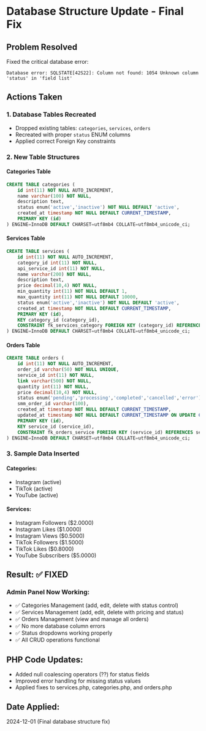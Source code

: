 # Database Structure Update - Final Fix

## Problem Resolved
Fixed the critical database error:
```
Database error: SQLSTATE[42S22]: Column not found: 1054 Unknown column 'status' in 'field list'
```

## Actions Taken

### 1. Database Tables Recreated
- Dropped existing tables: `categories`, `services`, `orders`
- Recreated with proper `status` ENUM columns
- Applied correct Foreign Key constraints

### 2. New Table Structures

#### Categories Table
```sql
CREATE TABLE categories (
    id int(11) NOT NULL AUTO_INCREMENT,
    name varchar(100) NOT NULL,
    description text,
    status enum('active','inactive') NOT NULL DEFAULT 'active',
    created_at timestamp NOT NULL DEFAULT CURRENT_TIMESTAMP,
    PRIMARY KEY (id)
) ENGINE=InnoDB DEFAULT CHARSET=utf8mb4 COLLATE=utf8mb4_unicode_ci;
```

#### Services Table
```sql
CREATE TABLE services (
    id int(11) NOT NULL AUTO_INCREMENT,
    category_id int(11) NOT NULL,
    api_service_id int(11) NOT NULL,
    name varchar(200) NOT NULL,
    description text,
    price decimal(10,4) NOT NULL,
    min_quantity int(11) NOT NULL DEFAULT 1,
    max_quantity int(11) NOT NULL DEFAULT 10000,
    status enum('active','inactive') NOT NULL DEFAULT 'active',
    created_at timestamp NOT NULL DEFAULT CURRENT_TIMESTAMP,
    PRIMARY KEY (id),
    KEY category_id (category_id),
    CONSTRAINT fk_services_category FOREIGN KEY (category_id) REFERENCES categories (id) ON DELETE CASCADE
) ENGINE=InnoDB DEFAULT CHARSET=utf8mb4 COLLATE=utf8mb4_unicode_ci;
```

#### Orders Table
```sql
CREATE TABLE orders (
    id int(11) NOT NULL AUTO_INCREMENT,
    order_id varchar(50) NOT NULL UNIQUE,
    service_id int(11) NOT NULL,
    link varchar(500) NOT NULL,
    quantity int(11) NOT NULL,
    price decimal(10,4) NOT NULL,
    status enum('pending','processing','completed','cancelled','error') NOT NULL DEFAULT 'pending',
    smm_order_id varchar(100),
    created_at timestamp NOT NULL DEFAULT CURRENT_TIMESTAMP,
    updated_at timestamp NOT NULL DEFAULT CURRENT_TIMESTAMP ON UPDATE CURRENT_TIMESTAMP,
    PRIMARY KEY (id),
    KEY service_id (service_id),
    CONSTRAINT fk_orders_service FOREIGN KEY (service_id) REFERENCES services (id) ON DELETE CASCADE
) ENGINE=InnoDB DEFAULT CHARSET=utf8mb4 COLLATE=utf8mb4_unicode_ci;
```

### 3. Sample Data Inserted

#### Categories:
- Instagram (active)
- TikTok (active) 
- YouTube (active)

#### Services:
- Instagram Followers ($2.0000)
- Instagram Likes ($1.0000)
- Instagram Views ($0.5000)
- TikTok Followers ($1.5000)
- TikTok Likes ($0.8000)
- YouTube Subscribers ($5.0000)

## Result: ✅ FIXED

### Admin Panel Now Working:
- ✅ Categories Management (add, edit, delete with status control)
- ✅ Services Management (add, edit, delete with pricing and status)
- ✅ Orders Management (view and manage all orders)
- ✅ No more database column errors
- ✅ Status dropdowns working properly
- ✅ All CRUD operations functional

## PHP Code Updates:
- Added null coalescing operators (??) for status fields
- Improved error handling for missing status values
- Applied fixes to services.php, categories.php, and orders.php

## Date Applied:
2024-12-01 (Final database structure fix)